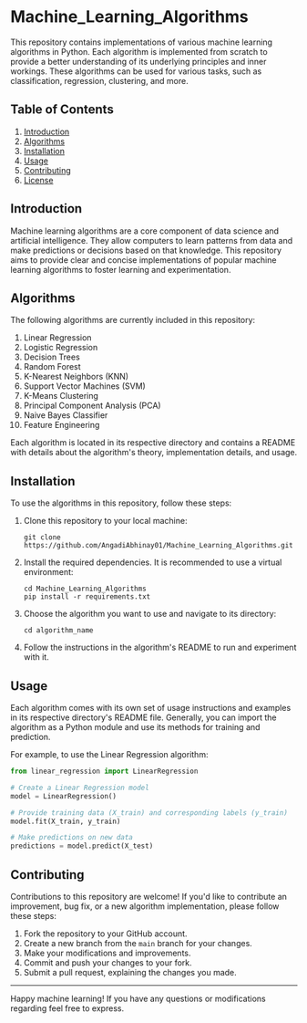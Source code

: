 # Machine_Learning_Algorithms

This repository contains implementations of various machine learning algorithms in Python. Each algorithm is implemented from scratch to provide a better understanding of its underlying principles and inner workings. These algorithms can be used for various tasks, such as classification, regression, clustering, and more.

## Table of Contents

1. [Introduction](#introduction)
2. [Algorithms](#algorithms)
3. [Installation](#installation)
4. [Usage](#usage)
5. [Contributing](#contributing)
6. [License](#license)

## Introduction

Machine learning algorithms are a core component of data science and artificial intelligence. They allow computers to learn patterns from data and make predictions or decisions based on that knowledge. This repository aims to provide clear and concise implementations of popular machine learning algorithms to foster learning and experimentation.

## Algorithms

The following algorithms are currently included in this repository:

1. Linear Regression
2. Logistic Regression
3. Decision Trees
4. Random Forest
5. K-Nearest Neighbors (KNN)
6. Support Vector Machines (SVM)
7. K-Means Clustering
8. Principal Component Analysis (PCA)
9. Naive Bayes Classifier
10. Feature Engineering

Each algorithm is located in its respective directory and contains a README with details about the algorithm's theory, implementation details, and usage.

## Installation

To use the algorithms in this repository, follow these steps:

1. Clone this repository to your local machine:

   ```
   git clone https://github.com/AngadiAbhinay01/Machine_Learning_Algorithms.git
   ```

2. Install the required dependencies. It is recommended to use a virtual environment:

   ```
   cd Machine_Learning_Algorithms
   pip install -r requirements.txt
   ```

3. Choose the algorithm you want to use and navigate to its directory:

   ```
   cd algorithm_name
   ```

4. Follow the instructions in the algorithm's README to run and experiment with it.

## Usage

Each algorithm comes with its own set of usage instructions and examples in its respective directory's README file. Generally, you can import the algorithm as a Python module and use its methods for training and prediction.

For example, to use the Linear Regression algorithm:

```python
from linear_regression import LinearRegression

# Create a Linear Regression model
model = LinearRegression()

# Provide training data (X_train) and corresponding labels (y_train)
model.fit(X_train, y_train)

# Make predictions on new data
predictions = model.predict(X_test)
```

## Contributing

Contributions to this repository are welcome! If you'd like to contribute an improvement, bug fix, or a new algorithm implementation, please follow these steps:

1. Fork the repository to your GitHub account.
2. Create a new branch from the `main` branch for your changes.
3. Make your modifications and improvements.
4. Commit and push your changes to your fork.
5. Submit a pull request, explaining the changes you made.


---

Happy machine learning! If you have any questions or modifications regarding feel free to express.
